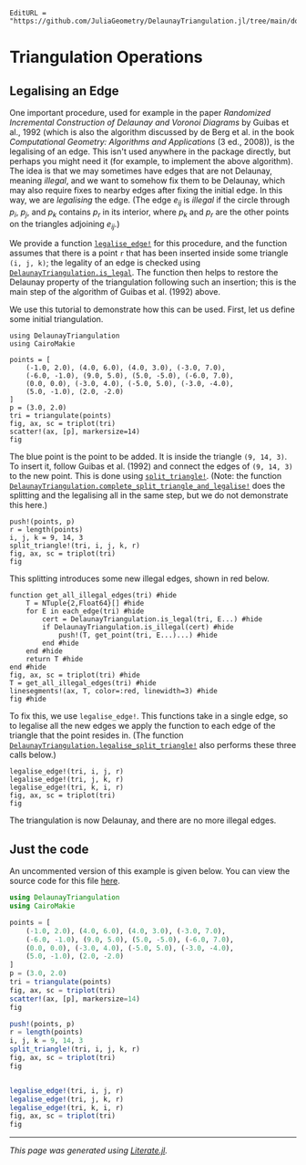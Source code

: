 ```@meta
EditURL = "https://github.com/JuliaGeometry/DelaunayTriangulation.jl/tree/main/docs/src/literate_tutorials/operations_legalise_edge.jl"
```

# Triangulation Operations
## Legalising an Edge

One important procedure, used for example in the paper
*Randomized Incremental Construction of Delaunay and Voronoi Diagrams*
by Guibas et al., 1992 (which is also the algorithm discussed by
de Berg et al. in the book *Computational Geometry: Algorithms and Applications* (3 ed., 2008)),
is the legalising of an edge. This isn't used anywhere in the package directly, but perhaps you
might need it (for example, to implement the above algorithm). The idea is that
we may sometimes have edges that are not Delaunay, meaning *illegal*, and we want
to somehow fix them to be Delaunay, which may also require fixes to nearby edges
after fixing the initial edge. In this way, we are *legalising* the edge.
(The edge $e_{ij}$ is *illegal* if the circle through
$p_i$, $p_j$, and $p_k$ contains $p_r$ in its interior, where
$p_k$ and $p_r$ are the other points on the triangles adjoining $e_{ij}$.)

We provide a function [`legalise_edge!`](@ref) for this procedure, and the function
assumes that there is a point `r` that has been inserted inside some triangle `(i, j, k)`;
the legality of an edge is checked using [`DelaunayTriangulation.is_legal`](@ref).
The function then helps to restore the Delaunay property of the triangulation following
such an insertion; this is the main step of the algorithm of Guibas et al. (1992) above.

We use this tutorial to demonstrate how this can be used. First, let us define some initial
triangulation.

````@example operations_legalise_edge
using DelaunayTriangulation
using CairoMakie

points = [
    (-1.0, 2.0), (4.0, 6.0), (4.0, 3.0), (-3.0, 7.0),
    (-6.0, -1.0), (9.0, 5.0), (5.0, -5.0), (-6.0, 7.0),
    (0.0, 0.0), (-3.0, 4.0), (-5.0, 5.0), (-3.0, -4.0),
    (5.0, -1.0), (2.0, -2.0)
]
p = (3.0, 2.0)
tri = triangulate(points)
fig, ax, sc = triplot(tri)
scatter!(ax, [p], markersize=14)
fig
````

The blue point is the point to be added. It is inside the triangle `(9, 14, 3)`.
To insert it, follow Guibas et al. (1992) and connect the edges of `(9, 14, 3)` to the
new point. This is done using [`split_triangle!`](@ref). (Note: the function
[`DelaunayTriangulation.complete_split_triangle_and_legalise!`](@ref) does the splitting
and the legalising all in the same step, but we do not demonstrate this here.)

````@example operations_legalise_edge
push!(points, p)
r = length(points)
i, j, k = 9, 14, 3
split_triangle!(tri, i, j, k, r)
fig, ax, sc = triplot(tri)
fig
````

This splitting introduces some new illegal edges, shown in red below.

````@example operations_legalise_edge
function get_all_illegal_edges(tri) #hide
    T = NTuple{2,Float64}[] #hide
    for E in each_edge(tri) #hide
        cert = DelaunayTriangulation.is_legal(tri, E...) #hide
        if DelaunayTriangulation.is_illegal(cert) #hide
            push!(T, get_point(tri, E...)...) #hide
        end #hide
    end #hide
    return T #hide
end #hide
fig, ax, sc = triplot(tri) #hide
T = get_all_illegal_edges(tri) #hide
linesegments!(ax, T, color=:red, linewidth=3) #hide
fig #hide
````

To fix this, we use `legalise_edge!`. This functions take in a single edge,
so to legalise all the new edges we apply the function to each edge of the
triangle that the point resides in. (The function [`DelaunayTriangulation.legalise_split_triangle!`](@ref)
also performs these three calls below.)

````@example operations_legalise_edge
legalise_edge!(tri, i, j, r)
legalise_edge!(tri, j, k, r)
legalise_edge!(tri, k, i, r)
fig, ax, sc = triplot(tri)
fig
````

The triangulation is now Delaunay, and there are no more illegal edges.
## Just the code
An uncommented version of this example is given below.
You can view the source code for this file [here](https://github.com/JuliaGeometry/DelaunayTriangulation.jl/tree/main/docs/src/literate_tutorials/operations_legalise_edge.jl).

```julia
using DelaunayTriangulation
using CairoMakie

points = [
    (-1.0, 2.0), (4.0, 6.0), (4.0, 3.0), (-3.0, 7.0),
    (-6.0, -1.0), (9.0, 5.0), (5.0, -5.0), (-6.0, 7.0),
    (0.0, 0.0), (-3.0, 4.0), (-5.0, 5.0), (-3.0, -4.0),
    (5.0, -1.0), (2.0, -2.0)
]
p = (3.0, 2.0)
tri = triangulate(points)
fig, ax, sc = triplot(tri)
scatter!(ax, [p], markersize=14)
fig

push!(points, p)
r = length(points)
i, j, k = 9, 14, 3
split_triangle!(tri, i, j, k, r)
fig, ax, sc = triplot(tri)
fig


legalise_edge!(tri, i, j, r)
legalise_edge!(tri, j, k, r)
legalise_edge!(tri, k, i, r)
fig, ax, sc = triplot(tri)
fig
```

---

*This page was generated using [Literate.jl](https://github.com/fredrikekre/Literate.jl).*


